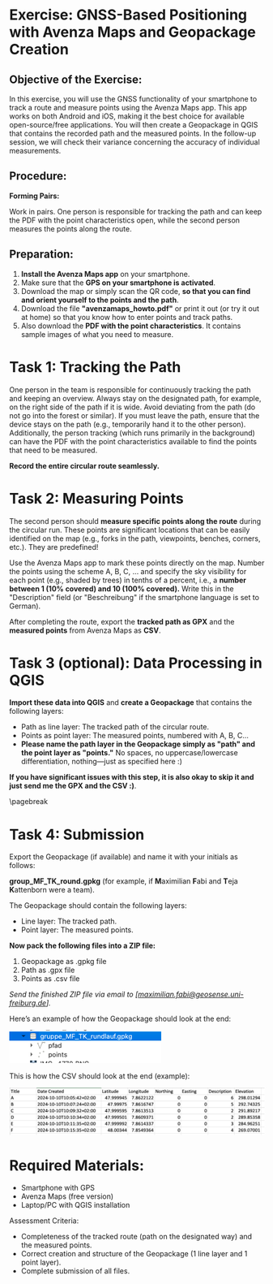 # Exercise: GNSS-Based Positioning with Avenza Maps and Geopackage Creation

## Objective of the Exercise:
In this exercise, you will use the GNSS functionality of your smartphone to track a route and measure points using the Avenza Maps app. This app works on both Android and iOS, making it the best choice for available open-source/free applications. You will then create a Geopackage in QGIS that contains the recorded path and the measured points. In the follow-up session, we will check their variance concerning the accuracy of individual measurements.

## Procedure:
**Forming Pairs:**

Work in pairs. One person is responsible for tracking the path and can keep the PDF with the point characteristics open, while the second person measures the points along the route.

## Preparation:

1. **Install the Avenza Maps app** on your smartphone.
2. Make sure that the **GPS on your smartphone is activated**.
3. Download the map or simply scan the QR code, **so that you can find and orient yourself to the points and the path**.
4. Download the file **"avenzamaps_howto.pdf"** or print it out (or try it out at home) so that you know how to enter points and track paths.
5. Also download the **PDF with the point characteristics**. It contains sample images of what you need to measure.

# Task 1: Tracking the Path

One person in the team is responsible for continuously tracking the path and keeping an overview. Always stay on the designated path, for example, on the right side of the path if it is wide.
Avoid deviating from the path (do not go into the forest or similar). If you must leave the path, ensure that the device stays on the path (e.g., temporarily hand it to the other person). Additionally, the person tracking (which runs primarily in the background) can have the PDF with the point characteristics available to find the points that need to be measured.

**Record the entire circular route seamlessly.**

# Task 2: Measuring Points

The second person should **measure specific points along the route** during the circular run. These points are significant locations that can be easily identified on the map (e.g., forks in the path, viewpoints, benches, corners, etc.). They are predefined!

Use the Avenza Maps app to mark these points directly on the map. Number the points using the scheme A, B, C, ... and specify the sky visibility for each point (e.g., shaded by trees) in tenths of a percent, i.e., a **number between 1 (10% covered) and 10 (100% covered).** Write this in the "Description" field (or "Beschreibung" if the smartphone language is set to German).

After completing the route, export the **tracked path as GPX** and the **measured points** from Avenza Maps as **CSV**.

# Task 3 (optional): Data Processing in QGIS

**Import these data into QGIS** and **create a Geopackage** that contains the following layers:

- Path as line layer: The tracked path of the circular route.
- Points as point layer: The measured points, numbered with A, B, C...
- **Please name the path layer in the Geopackage simply as "path" and the point layer as "points."** No spaces, no uppercase/lowercase differentiation, nothing—just as specified here :)

**If you have significant issues with this step, it is also okay to skip it and just send me the GPX and the CSV :)**.

\pagebreak

# Task 4: Submission

Export the Geopackage (if available) and name it with your initials as follows: 

**group_MF_TK_round.gpkg** (for example, if **M**aximilian **F**abi and **T**eja **K**attenborn were a team).

The Geopackage should contain the following layers:

- Line layer: The tracked path.
- Point layer: The measured points.

**Now pack the following files into a ZIP file:**

1. Geopackage as .gpkg file
2. Path as .gpx file
3. Points as .csv file

_Send the finished ZIP file via email to [maximilian.fabi@geosense.uni-freiburg.de]._

Here’s an example of how the Geopackage should look at the end:

![Save Geopackage](03_gnss/exercises/data/saveas.png "Save geopackage")

This is how the CSV should look at the end (example):

![Example how the CSV looks like at the end. The name of the point (e.g. A) and the number for the sky visibility in the "description" field (e.g. 6 in the point of A).](03_gnss/exercises/data/example-csv.png "Example of the CSV")

# Required Materials:

- Smartphone with GPS
- Avenza Maps (free version)
- Laptop/PC with QGIS installation

Assessment Criteria:

- Completeness of the tracked route (path on the designated way) and the measured points.
- Correct creation and structure of the Geopackage (1 line layer and 1 point layer).
- Complete submission of all files.
